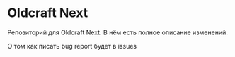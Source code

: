 # Oldcraft Next
Репозиторий для Oldcraft Next. В нём есть полное описание изменений.

О том как писать bug report будет в issues
